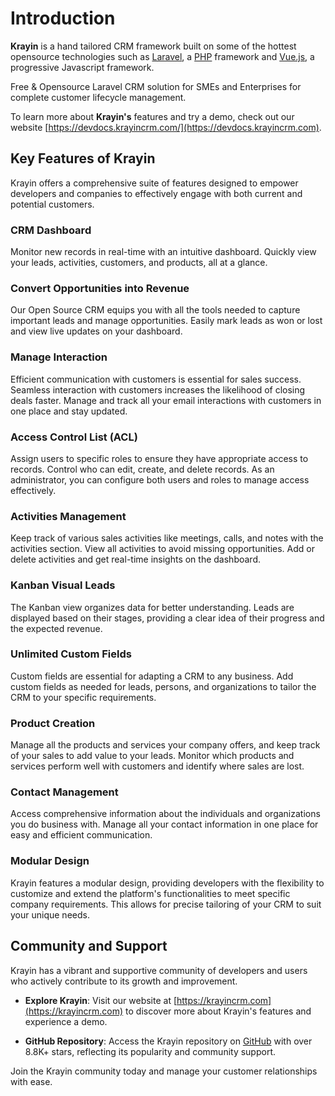 # Introduction

**Krayin** is a hand tailored CRM framework built on some of the hottest opensource technologies such as [Laravel](https://laravel.com), a [PHP](https://php.net) framework and [Vue.js](https://vuejs.org/), a progressive Javascript framework.

Free & Opensource Laravel CRM solution for SMEs and Enterprises for complete customer lifecycle management.

To learn more about **Krayin's** features and try a demo, check out our website [https://devdocs.krayincrm.com/](https://devdocs.krayincrm.com).

## Key Features of Krayin

Krayin offers a comprehensive suite of features designed to empower developers and companies to effectively engage with both current and potential customers.

### CRM Dashboard

Monitor new records in real-time with an intuitive dashboard. Quickly view your leads, activities, customers, and products, all at a glance.

### Convert Opportunities into Revenue

Our Open Source CRM equips you with all the tools needed to capture important leads and manage opportunities. Easily mark leads as won or lost and view live updates on your dashboard.

### Manage Interaction

Efficient communication with customers is essential for sales success. Seamless interaction with customers increases the likelihood of closing deals faster. Manage and track all your email interactions with customers in one place and stay updated.

### Access Control List (ACL)

Assign users to specific roles to ensure they have appropriate access to records. Control who can edit, create, and delete records. As an administrator, you can configure both users and roles to manage access effectively.

### Activities Management

Keep track of various sales activities like meetings, calls, and notes with the activities section. View all activities to avoid missing opportunities. Add or delete activities and get real-time insights on the dashboard.

### Kanban Visual Leads

The Kanban view organizes data for better understanding. Leads are displayed based on their stages, providing a clear idea of their progress and the expected revenue.

### Unlimited Custom Fields

Custom fields are essential for adapting a CRM to any business. Add custom fields as needed for leads, persons, and organizations to tailor the CRM to your specific requirements.

### Product Creation

Manage all the products and services your company offers, and keep track of your sales to add value to your leads. Monitor which products and services perform well with customers and identify where sales are lost.

### Contact Management

Access comprehensive information about the individuals and organizations you do business with. Manage all your contact information in one place for easy and efficient communication.

### Modular Design

Krayin features a modular design, providing developers with the flexibility to customize and extend the platform's functionalities to meet specific company requirements. This allows for precise tailoring of your CRM to suit your unique needs.

## Community and Support

Krayin has a vibrant and supportive community of developers and users who actively contribute to its growth and improvement.

- **Explore Krayin**: Visit our website at [https://krayincrm.com](https://krayincrm.com) to discover more about Krayin's features and experience a demo.

- **GitHub Repository**: Access the Krayin repository on [GitHub](https://github.com/krayin/krayin) with over 8.8K+ stars, reflecting its popularity and community support.

Join the Krayin community today and manage your customer relationships with ease.

